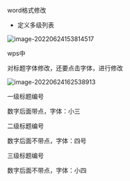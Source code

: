 word格式修改

- 定义多级列表

![image-20220624153814517](C:\Users\Administrator\AppData\Roaming\Typora\typora-user-images\image-20220624153814517.png)



wps中

对标题字体修改，还要点击字体，进行修改

![image-20220624162538913](E:\文档\GitHub\Notiz\word格式修改.assets\image-20220624162538913.png)

一级标题编号

数字后面带点，字体：小三

二级标题编号

数字后面不带点，字体：四号

三级标题编号

数字后面不带点，字体：小四

